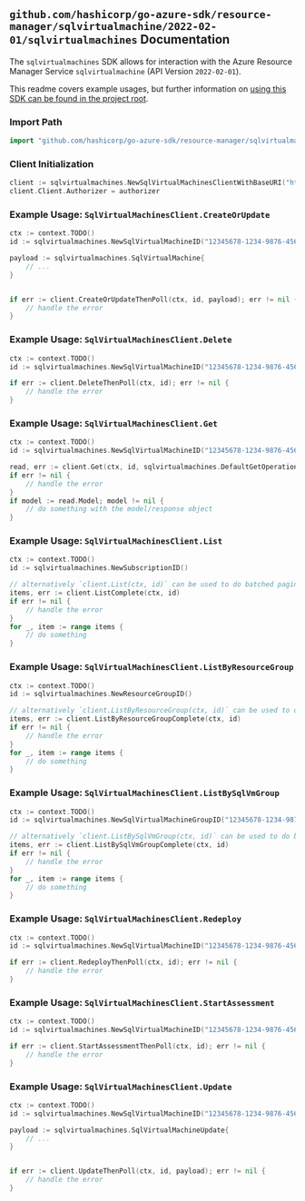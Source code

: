 
## `github.com/hashicorp/go-azure-sdk/resource-manager/sqlvirtualmachine/2022-02-01/sqlvirtualmachines` Documentation

The `sqlvirtualmachines` SDK allows for interaction with the Azure Resource Manager Service `sqlvirtualmachine` (API Version `2022-02-01`).

This readme covers example usages, but further information on [using this SDK can be found in the project root](https://github.com/hashicorp/go-azure-sdk/tree/main/docs).

### Import Path

```go
import "github.com/hashicorp/go-azure-sdk/resource-manager/sqlvirtualmachine/2022-02-01/sqlvirtualmachines"
```


### Client Initialization

```go
client := sqlvirtualmachines.NewSqlVirtualMachinesClientWithBaseURI("https://management.azure.com")
client.Client.Authorizer = authorizer
```


### Example Usage: `SqlVirtualMachinesClient.CreateOrUpdate`

```go
ctx := context.TODO()
id := sqlvirtualmachines.NewSqlVirtualMachineID("12345678-1234-9876-4563-123456789012", "example-resource-group", "sqlVirtualMachineValue")

payload := sqlvirtualmachines.SqlVirtualMachine{
	// ...
}


if err := client.CreateOrUpdateThenPoll(ctx, id, payload); err != nil {
	// handle the error
}
```


### Example Usage: `SqlVirtualMachinesClient.Delete`

```go
ctx := context.TODO()
id := sqlvirtualmachines.NewSqlVirtualMachineID("12345678-1234-9876-4563-123456789012", "example-resource-group", "sqlVirtualMachineValue")

if err := client.DeleteThenPoll(ctx, id); err != nil {
	// handle the error
}
```


### Example Usage: `SqlVirtualMachinesClient.Get`

```go
ctx := context.TODO()
id := sqlvirtualmachines.NewSqlVirtualMachineID("12345678-1234-9876-4563-123456789012", "example-resource-group", "sqlVirtualMachineValue")

read, err := client.Get(ctx, id, sqlvirtualmachines.DefaultGetOperationOptions())
if err != nil {
	// handle the error
}
if model := read.Model; model != nil {
	// do something with the model/response object
}
```


### Example Usage: `SqlVirtualMachinesClient.List`

```go
ctx := context.TODO()
id := sqlvirtualmachines.NewSubscriptionID()

// alternatively `client.List(ctx, id)` can be used to do batched pagination
items, err := client.ListComplete(ctx, id)
if err != nil {
	// handle the error
}
for _, item := range items {
	// do something
}
```


### Example Usage: `SqlVirtualMachinesClient.ListByResourceGroup`

```go
ctx := context.TODO()
id := sqlvirtualmachines.NewResourceGroupID()

// alternatively `client.ListByResourceGroup(ctx, id)` can be used to do batched pagination
items, err := client.ListByResourceGroupComplete(ctx, id)
if err != nil {
	// handle the error
}
for _, item := range items {
	// do something
}
```


### Example Usage: `SqlVirtualMachinesClient.ListBySqlVmGroup`

```go
ctx := context.TODO()
id := sqlvirtualmachines.NewSqlVirtualMachineGroupID("12345678-1234-9876-4563-123456789012", "example-resource-group", "sqlVirtualMachineGroupValue")

// alternatively `client.ListBySqlVmGroup(ctx, id)` can be used to do batched pagination
items, err := client.ListBySqlVmGroupComplete(ctx, id)
if err != nil {
	// handle the error
}
for _, item := range items {
	// do something
}
```


### Example Usage: `SqlVirtualMachinesClient.Redeploy`

```go
ctx := context.TODO()
id := sqlvirtualmachines.NewSqlVirtualMachineID("12345678-1234-9876-4563-123456789012", "example-resource-group", "sqlVirtualMachineValue")

if err := client.RedeployThenPoll(ctx, id); err != nil {
	// handle the error
}
```


### Example Usage: `SqlVirtualMachinesClient.StartAssessment`

```go
ctx := context.TODO()
id := sqlvirtualmachines.NewSqlVirtualMachineID("12345678-1234-9876-4563-123456789012", "example-resource-group", "sqlVirtualMachineValue")

if err := client.StartAssessmentThenPoll(ctx, id); err != nil {
	// handle the error
}
```


### Example Usage: `SqlVirtualMachinesClient.Update`

```go
ctx := context.TODO()
id := sqlvirtualmachines.NewSqlVirtualMachineID("12345678-1234-9876-4563-123456789012", "example-resource-group", "sqlVirtualMachineValue")

payload := sqlvirtualmachines.SqlVirtualMachineUpdate{
	// ...
}


if err := client.UpdateThenPoll(ctx, id, payload); err != nil {
	// handle the error
}
```
